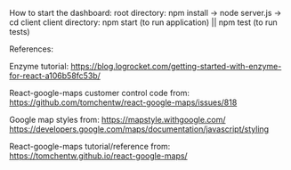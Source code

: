 How to start the dashboard:
root directory: npm install -> node server.js -> cd client
client directory: npm start (to run application) || npm test (to run tests)

References:

Enzyme tutorial: 
https://blog.logrocket.com/getting-started-with-enzyme-for-react-a106b58fc53b/

React-google-maps customer control code from: 
https://github.com/tomchentw/react-google-maps/issues/818

Google map styles from:
https://mapstyle.withgoogle.com/
https://developers.google.com/maps/documentation/javascript/styling

React-google-maps tutorial/reference from:
https://tomchentw.github.io/react-google-maps/
